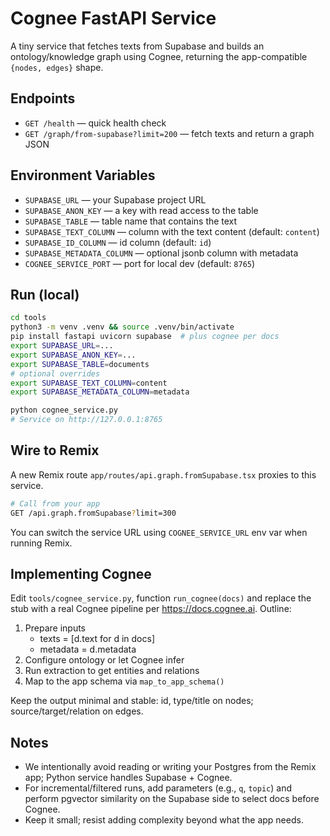 # Cognee FastAPI Service

A tiny service that fetches texts from Supabase and builds an ontology/knowledge graph using Cognee, returning the app-compatible `{nodes, edges}` shape.

## Endpoints

- `GET /health` — quick health check
- `GET /graph/from-supabase?limit=200` — fetch texts and return a graph JSON

## Environment Variables

- `SUPABASE_URL` — your Supabase project URL
- `SUPABASE_ANON_KEY` — a key with read access to the table
- `SUPABASE_TABLE` — table name that contains the text
- `SUPABASE_TEXT_COLUMN` — column with the text content (default: `content`)
- `SUPABASE_ID_COLUMN` — id column (default: `id`)
- `SUPABASE_METADATA_COLUMN` — optional jsonb column with metadata
- `COGNEE_SERVICE_PORT` — port for local dev (default: `8765`)

## Run (local)

```bash
cd tools
python3 -m venv .venv && source .venv/bin/activate
pip install fastapi uvicorn supabase  # plus cognee per docs
export SUPABASE_URL=...
export SUPABASE_ANON_KEY=...
export SUPABASE_TABLE=documents
# optional overrides
export SUPABASE_TEXT_COLUMN=content
export SUPABASE_METADATA_COLUMN=metadata

python cognee_service.py
# Service on http://127.0.0.1:8765
```

## Wire to Remix

A new Remix route `app/routes/api.graph.fromSupabase.tsx` proxies to this service.

```bash
# Call from your app
GET /api.graph.fromSupabase?limit=300
```

You can switch the service URL using `COGNEE_SERVICE_URL` env var when running Remix.

## Implementing Cognee

Edit `tools/cognee_service.py`, function `run_cognee(docs)` and replace the stub with a real Cognee pipeline per https://docs.cognee.ai. Outline:

1. Prepare inputs
   - texts = [d.text for d in docs]
   - metadata = d.metadata
2. Configure ontology or let Cognee infer
3. Run extraction to get entities and relations
4. Map to the app schema via `map_to_app_schema()`

Keep the output minimal and stable: id, type/title on nodes; source/target/relation on edges.

## Notes

- We intentionally avoid reading or writing your Postgres from the Remix app; Python service handles Supabase + Cognee.
- For incremental/filtered runs, add parameters (e.g., `q`, `topic`) and perform pgvector similarity on the Supabase side to select docs before Cognee.
- Keep it small; resist adding complexity beyond what the app needs.

